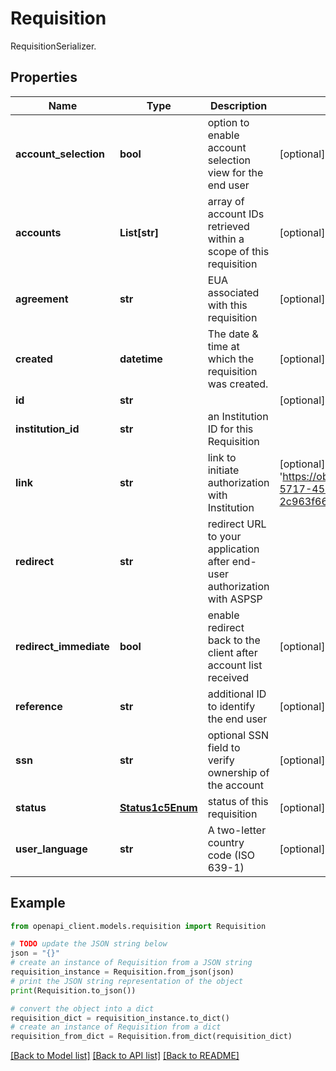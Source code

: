 # Requisition

RequisitionSerializer.

## Properties

Name | Type | Description | Notes
------------ | ------------- | ------------- | -------------
**account_selection** | **bool** | option to enable account selection view for the end user | [optional] [default to False]
**accounts** | **List[str]** | array of account IDs retrieved within a scope of this requisition | [optional] [readonly] 
**agreement** | **str** | EUA associated with this requisition | [optional] 
**created** | **datetime** | The date &amp; time at which the requisition was created. | [optional] [readonly] 
**id** | **str** |  | [optional] [readonly] 
**institution_id** | **str** | an Institution ID for this Requisition | 
**link** | **str** | link to initiate authorization with Institution | [optional] [readonly] [default to 'https://ob.nordigen.com/psd2/start/3fa85f64-5717-4562-b3fc-2c963f66afa6/{$INSTITUTION_ID}']
**redirect** | **str** | redirect URL to your application after end-user authorization with ASPSP | 
**redirect_immediate** | **bool** | enable redirect back to the client after account list received | [optional] [default to False]
**reference** | **str** | additional ID to identify the end user | [optional] 
**ssn** | **str** | optional SSN field to verify ownership of the account | [optional] 
**status** | [**Status1c5Enum**](Status1c5Enum.md) | status of this requisition | [optional] [readonly] 
**user_language** | **str** | A two-letter country code (ISO 639-1) | [optional] 

## Example

```python
from openapi_client.models.requisition import Requisition

# TODO update the JSON string below
json = "{}"
# create an instance of Requisition from a JSON string
requisition_instance = Requisition.from_json(json)
# print the JSON string representation of the object
print(Requisition.to_json())

# convert the object into a dict
requisition_dict = requisition_instance.to_dict()
# create an instance of Requisition from a dict
requisition_from_dict = Requisition.from_dict(requisition_dict)
```
[[Back to Model list]](../README.md#documentation-for-models) [[Back to API list]](../README.md#documentation-for-api-endpoints) [[Back to README]](../README.md)


